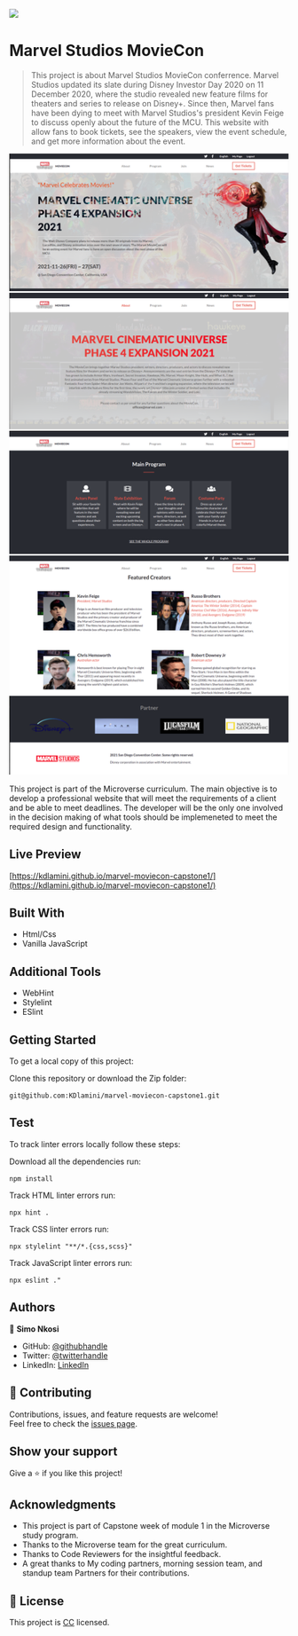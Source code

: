 ![](https://img.shields.io/badge/Microverse-blueviolet)

# Marvel Studios MovieCon

> This project is about Marvel Studios MovieCon conferrence. Marvel Studios updated its slate during Disney Investor Day 2020 on 11 December 2020, where the studio revealed new feature films for theaters and series to release on Disney+. Since then, Marvel fans have been dying to meet with Marvel Studios's president Kevin Feige to discuss openly about the future of the MCU. This website with allow fans to book tickets, see the speakers, view the event schedule, and get more information about the event.

![screenshot](./images/Screenshot-Homepage.png)
![screenshot](./images/Screenshot-About.png)
![screenshot](./images/Screenshot-Program.png)
![screenshot](./images/Screenshot-Creators.png) 
![screenshot](./images/Screenshot-Footer.png)

This project is part of the Microverse curriculum. The main objective is to develop a professional website that will meet the requirements of a client and be able to meet deadlines. The developer will be the only one involved in the decision making of what tools should be implemeneted to meet the required design and functionality.

## Live Preview
[https://kdlamini.github.io/marvel-moviecon-capstone1/](https://kdlamini.github.io/marvel-moviecon-capstone1/)

## Built With

- Html/Css
- Vanilla JavaScript

## Additional Tools

- WebHint
- Stylelint
- ESlint

## Getting Started

To get a local copy of this project:

Clone this repository or download the Zip folder:
```
git@github.com:KDlamini/marvel-moviecon-capstone1.git
```  

## Test
To track linter errors locally follow these steps:  

Download all the dependencies run:
```
npm install
```
Track HTML linter errors run:
```
npx hint .
```
Track CSS linter errors run:
```
npx stylelint "**/*.{css,scss}"
```
Track JavaScript linter errors run:
```
npx eslint ."
```

## Authors

👤 **Simo Nkosi**

- GitHub: [@githubhandle](https://github.com/KDlamini)
- Twitter: [@twitterhandle](https://twitter.com/RealSimoNkosi)
- LinkedIn: [LinkedIn](https://www.linkedin.com/in/simo-nkosi-418523180/)


## 🤝 Contributing

Contributions, issues, and feature requests are welcome!  
Feel free to check the [issues page](https://github.com/KDlamini/marvel-moviecon-capstone1/issues).


## Show your support

Give a ⭐️ if you like this project!

## Acknowledgments

- This project is part of Capstone week of module 1 in the Microverse study program.
- Thanks to the Microverse team for the great curriculum.
- Thanks to Code Reviewers for the insightful feedback.
- A great thanks to My coding partners, morning session team, and standup team Partners for their contributions.

## 📝 License

This project is [CC](./CC.md) licensed.
